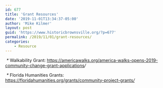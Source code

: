 ```yaml
---
id: 677
title: 'Grant Resources'
date: '2019-11-01T13:34:37-05:00'
author: 'Mike Kilmer'
layout: post
guid: 'https://www.historicbrownsville.org/?p=677'
permalink: /2019/11/01/grant-resources/
categories:
    - Resource
---
```


<!-- wp:paragraph -->
<p><em> * </em>Walkability Grant: <a href="https://americawalks.org/america-walks-opens-2019-community-change-grant-applications"></a><a href="https://americawalks.org/america-walks-opens-2019-community-change-grant-applications">https://americawalks.org/america-walks-opens-2019-community-change-grant-applications</a><em>/</em></p>
<!-- /wp:paragraph -->

<!-- wp:paragraph -->
<p><em> * </em>Florida Humanities Grants:<em> </em><a href="https://floridahumanities.org/grants/community-project-grants/"></a><a href="https://floridahumanities.org/grants/community-project-gr">https://floridahumanities.org/grants/community-project-grants</a><em><a href="https://floridahumanities.org/grants/community-project-gr">/</a></em></p>
<!-- /wp:paragraph -->